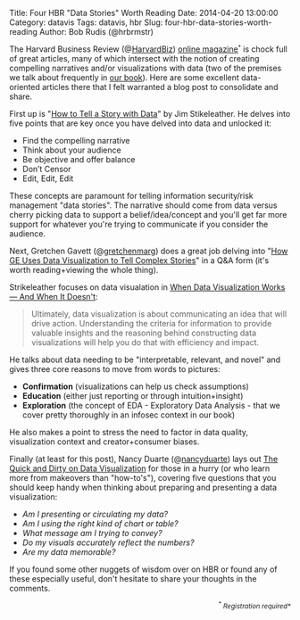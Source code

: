 Title: Four HBR "Data Stories" Worth Reading
Date: 2014-04-20 13:00:00
Category: datavis
Tags: datavis, hbr
Slug: four-hbr-data-stories-worth-reading
Author: Bob Rudis (@hrbrmstr)

The Harvard Business Review (@[HarvardBiz](https://twitter.com/HarvardBiz)) [online magazine](http://hbr.org/)<small><sup>*</sup></small> is chock full of great articles, many of which intersect with the notion of creating compelling narratives and/or visualizations with data (two of the premises we talk about frequently in [our book](http://bit.ly/ddsec)). Here are some excellent data-oriented articles there that I felt warranted a blog post to consolidate and share.

First up is "[How to Tell a Story with Data](http://blogs.hbr.org/2013/04/how-to-tell-a-story-with-data/)" by Jim Stikeleather. He delves into five points that are key once you have delved into data and unlocked it:

- Find the compelling narrative
- Think about your audience
- Be objective and offer balance
- Don’t Censor
- Edit, Edit, Edit

These concepts are paramount for telling information security/risk management "data stories". The narrative should come from data versus cherry picking data to support a belief/idea/concept and you'll get far more support for whatever you're trying to communicate if you consider the audience.

Next, Gretchen Gavett (@[gretchenmarg](http://twitter.com/gretchenmarg)) does a great job delving into "[How GE Uses Data Visualization to Tell Complex Stories](http://blogs.hbr.org/2013/05/how-ge-uses-data-visualization/)" in a Q&A form (it's worth reading+viewing the whole thing).

Strikeleather focuses on data visualation in [When Data Visualization Works — And When It Doesn't](http://blogs.hbr.org/2013/03/when-data-visualization-works-and/):

>Ultimately, data visualization is about communicating an idea that will drive action. Understanding the criteria for information to provide valuable insights and the reasoning behind constructing data visualizations will help you do that with efficiency and impact.

He talks about data needing to be "interpretable, relevant, and novel" and gives three core reasons to move from words to pictures:

- **Confirmation** (visualizations can help us check assumptions)
- **Education** (either just reporting or through intuition+insight)
- **Exploration** (the concept of EDA - Exploratory Data Analysis - that we cover pretty thoroughly in an infosec context in our book)

He also makes a point to stress the need to factor in data quality, visualization context and creator+consumer biases.

Finally (at least for this post), Nancy Duarte (@[nancyduarte](http://twitter.com/nancyduarte)) lays out [The Quick and Dirty on Data Visualization](http://blogs.hbr.org/2014/04/the-quick-and-dirty-on-data-visualization/) for those in a hurry (or who learn more from makeovers than "how-to's"), covering five questions that you should keep handy when thinking about preparing and presenting a data visualization:

- *Am I presenting or circulating my data?*
- *Am I using the right kind of chart or table?*
- *What message am I trying to convey?*
- *Do my visuals accurately reflect the numbers?*
- *Are my data memorable?*

If you found some other nuggets of wisdom over on HBR or found any of these especially useful, don't hesitate to share your thoughts in the comments.

<div style="width:100%; text-align:right"><small><sup>*</sup> <i>Registration required*</i></small></div>